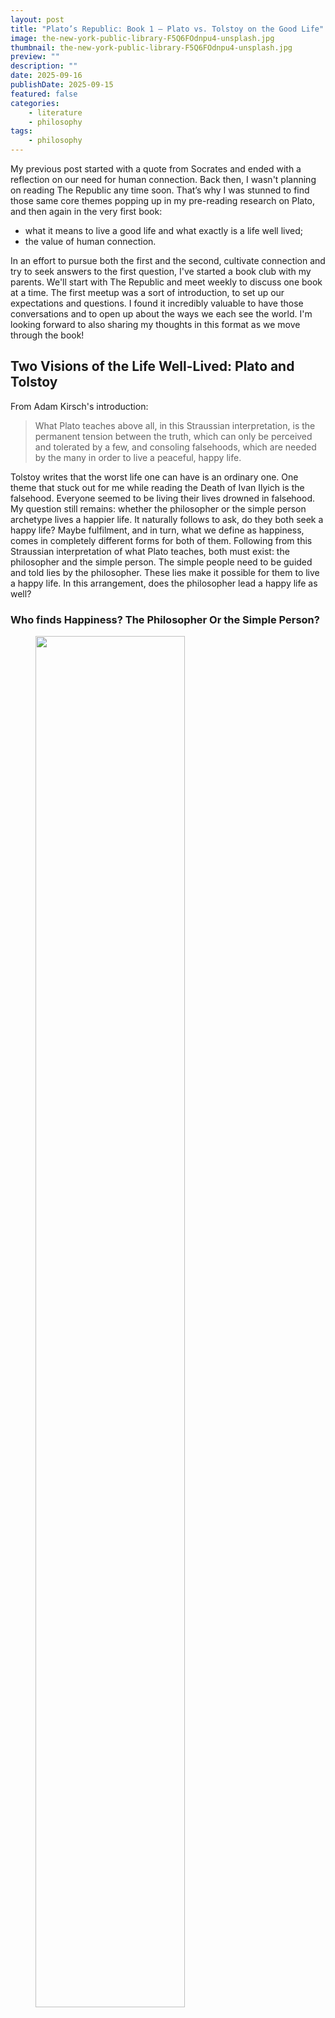 ```yaml
---
layout: post
title: "Plato’s Republic: Book 1 – Plato vs. Tolstoy on the Good Life"
image: the-new-york-public-library-F5Q6FOdnpu4-unsplash.jpg
thumbnail: the-new-york-public-library-F5Q6FOdnpu4-unsplash.jpg
preview: ""
description: ""
date: 2025-09-16
publishDate: 2025-09-15
featured: false
categories:
    - literature
    - philosophy
tags:
    - philosophy
---
```

My previous post started with a quote from Socrates and ended with a reflection on our need for human connection. Back then, I wasn't planning on reading The Republic any time soon. That’s why I was stunned to find those same core themes popping up in my pre-reading research on Plato, and then again in the very first book:

- what it means to live a good life and what exactly is a life well lived;
- the value of human connection.

In an effort to pursue both the first and the second, cultivate connection and try to seek answers to the first question, I've started a book club with my parents. We'll start with The Republic and meet weekly to discuss one book at a time. The first meetup was a sort of introduction, to set up our expectations and questions. I found it incredibly valuable to have those conversations and to open up about the ways we each see the world. I'm looking forward to also sharing my thoughts in this format as we move through the book!

## Two Visions of the Life Well-Lived: Plato and Tolstoy

From Adam Kirsch's introduction:

> What Plato teaches above all, in this Straussian interpretation, is the permanent tension between the truth, which can only be perceived and tolerated by a few, and consoling falsehoods, which are needed by the many in order to live a peaceful, happy life.

Tolstoy writes that the worst life one can have is an ordinary one. One theme that stuck out for me while reading the Death of Ivan Ilyich is the falsehood. Everyone seemed to be living their lives drowned in falsehood. My question still remains: whether the philosopher or the simple person archetype lives a happier life. It naturally follows to ask, do they both seek a happy life? Maybe fulfilment, and in turn, what we define as happiness, comes in completely different forms for both of them. Following from this Straussian interpretation of what Plato teaches, both must exist: the philosopher and the simple person. The simple people need to be guided and told lies by the philosopher. These lies make it possible for them to live a happy life. In this arrangement, does the philosopher lead a happy life as well? 

### Who finds Happiness? The Philosopher Or the Simple Person?

<figure>
<img style='height: 75%; width: 75%; object-fit: contain' src="milada-vigerova-CuzXP5eFZb4-unsplash.jpg" atl="">
  <figcaption>
    Photo by <a href="https://unsplash.com/@milada_vigerova?utm_content=creditCopyText&utm_medium=referral&utm_source=unsplash">Milada Vigerova</a> on <a href="https://unsplash.com/photos/white-angel-statue-on-white-wall-CuzXP5eFZb4?utm_content=creditCopyText&utm_medium=referral&utm_source=unsplash">Unsplash</a>
  </figcaption>
</figure>
 

If we look at the allegory of the cave, for some reason, the philosopher decides to go back after experiencing the real world. She doesn’t *have* to go back to the cave to guide the prisoners. She’d be much happier in the *real world*, from how it's described. However, she choses to go back to the world of illusions in order to help her fellow humans. Maybe what compels her to do his is related to the other big lesson I took from Tolstoy book: the importance of human connection. Can she really be happy with all her knowledge of how things really are if she’s all alone? In this interpretation, she chooses to back to the cave, but the knowledge she has gained has transformed her in such a way that she can no longer live as they do, as she used to. This puts her in an awkward position, where she sacrificed what she didn’t know was essential in the pursuit of what she thought she was lacking but was with her all along. She found the knowledge she was looking for, and in that knowledge was the revelation that what she so desperately needs is something she had all along but can now no longer have. The next best thing she can think to do is to go back to the cave and try her best to find her place among those who are now alien to her. So she takes up the role of the philosopher king, as Plato puts it.

Another interpretation is that upon exiting the cave and experiencing the truth, she learns about something that compels her to go back. We don’t know what that something is. Maybe it’s what I mentioned earlier. Could be something else. Could be she is compelled to do ‘justice’ to her fellow humans. By this I mean to do the most ‘good.' Why is she seeking to do the most good? Either to protect her soul or for her own happiness, since Socrates tries to convince us that living a moral life leads to happiness. Or is that one of the lies the philosopher king needs to tell the people so that we’ll do what is *just*?

As I'm writing this down, I haven’t yet started reading The Republic. These are just some thoughts as I’m reading the introduction by Adam Kirsch and after watching Jared Henderson's *Plato's Republic: An In-Depth Guide* (linked bellow). However, I’m still not convinced and I’m very skeptical of the premise that we need to live a just life in order to be happy. Or that living a just life leads to happiness. I’m not sure yet what point Plato or Socrates is trying to make. Do they mean that that’s the only way to happiness or one of the ways? Does the just live a happy life and the unjust, an unhappy one?

<figure>
  <a href="https://www.youtube.com/watch?v=oAp_POUGgB8" target="_blank" title="Plato's Republic: An In-Depth Guide by Jared Henderson">
    <img src="https://img.youtube.com/vi/oAp_POUGgB8/0.jpg" alt="Plato's Republic: An In-Depth Guide">
  </a>
  <figcaption>
    <p>Video: <a href="https://www.youtube.com/watch?v=oAp_POUGgB8" target="_blank">Plato's Republic: An In-Depth Guide</a> by Jared Henderson</p>
  </figcaption>
</figure>

One of the biggest topics on which I hope to find insight by reading this book is the question of whether the philosopher is happy/fulfilled or the ordinary person is, or both of them are, maybe in different ways. 

## The Propagation of Trauma From Generation to Generation

<figure>
<img style='height: 75%; width: 75%; object-fit: contain' src="the-new-york-public-library--vxGGeFgS2Q-unsplash.jpg" atl="">
  <figcaption>
    Photo by <a href="https://unsplash.com/@nypl?utm_content=creditCopyText&utm_medium=referral&utm_source=unsplash">The New York Public Library</a> on <a href="https://unsplash.com/photos/-vxGGeFgS2Q?utm_content=creditCopyText&utm_medium=referral&utm_source=unsplash">Unsplash</a>
  </figcaption>
</figure>

> Then, my friend, human beings who have been harmed necessarily become more unjust.
> 
> --- Socrates

As they are discussing what it means to be just, from the premise that a just man hurts his enemies, it follows that a just man perpetuates injustice by the means of hurting another. It's mind blowing how Socrates had already at that time come up with the concept of generational trauma and how long it took us as a society to collectively grasp this concept. Also, doesn't today's justice system perpetuate injustice as Socrates describes: by making the unjust people more unjust by harming them?

Before reading Book 1, I had tried to come up with a definition of the just person. My first thought was to try to think of someone or something is just. If we have that, then, maybe we can find out if someone is just by comparing them to that which is just. The first thing I thought of is animals. They are pure, after all, and act on survival instinct, I thought. Then, I remembered that cats play with their prey and that dolphins rape. Maybe, animals are not so pure after all. Plants then. They certainly do no harm. However, they are mostly immobile and are the recipients of harm because they are mostly defenceless. Is someone who allows harm to be done to their own body someone we should consider just? I don't think so. I kept thinking and couldn't come up with a single just being. This made excited to start reading because I was beginning to realize the magnitude of the task. 

## Reading Book 1: My Thoughts on Justice and The Prisoners' Dilemma

As I was reading book 1, one thing that popped into my mind is game theory and the prisoners' dilemma. This prisoners' dilemma leads to the conclusion that two rational individuals acting in their own self-interest will choose a strategy that has a worse outcome for both than if they had chosen to cooperate.
One of the questions proposed in book 1 was whether it's more beneficial for the individual to be just or unjust. Thrasymachus, with whom Socrates is arguing, says that the perfectly unjust will get the most benefit because they're able to conquer cities and have power and so on. However, Socrates interjects that even for a band of criminals, they need to treat each other justly in order to achieve their goals. So, even unjust people have a need for justice in order to benefit.

### Justice as the Pillar for Community

<figure>
<img style='height: 75%; width: 75%; object-fit: contain' src="the-new-york-public-library-8mjzgIEFPaM-unsplash.jpg" atl="">
  <figcaption>
Photo by <a href="https://unsplash.com/@nypl?utm_content=creditCopyText&utm_medium=referral&utm_source=unsplash">The New York Public Library</a> on <a href="https://unsplash.com/photos/8mjzgIEFPaM?utm_content=creditCopyText&utm_medium=referral&utm_source=unsplash">Unsplash</a>
  </figcaption>
</figure>

My conclusion is that justice is beneficial for the individual because it's a necessary pillar for cooperation and community. This way, the individual benefits not only from the material advantage of living in a society, but also from the emotional support and sense of belonging that living in a group provides.

One could then argue that if that group is already established, it's more beneficial for that individual to be unjust because they can just take advantage of the others. This could work, until enough people do this, then the integrity of the community is at risk. Or, do the unjust take over the community and are then able to reap the benefits of the labor of other without giving anything back themselves? We could then talk about how stable such a society would be, how long until those with the power get overtaken? Or... we could go back to our initial cooperative community and examine it's stability. Was is doomed from the start because of the fact that unjust people are always going to exist and try to take over? Is it then not more beneficial for the individuals of the community to each be a little unjust, as to prevent a much more unjust person taking over? 

Another point I wanted to make (I don't know if Plato talks about this later on) is that another benefit we get for being just is the emotional response our bodies generate when we act justly. This might not apply universally and it depends on many factors, but many times, one could experience such bodily states as peace, belonging, even love. This might or not be enough motivation for someone to choose to act justly. On the other hand, acting unjustly could bring emotions such as worry that whoever we wronged could get back at as us, mistrust in others. One could argue, however, that the cost of acting unjustly is less than the cost of being 'naïve' and in turn being the recipient of someone's injustice. 

In the end, though, if I dig deeper, why am I trying to make a case for justice? Why is it that my gut reaction is to try to defend it? At the heart of it, I think it comes down to what Socrates says:

> We don't fear doing injustice, we fear the injustice others can inflict upon us. 
> 
> --- Socrates

I’ll leave you with that quote to reflect on as I wrap up my first post on Book I of The Republic. I’ll be continuing through the rest, and I hope you’ll come along as I explore what Plato can teach us about the human condition! I’d love to hear your thoughts — drop a comment below to keep the Socratic dialogue going (and to help me celebrate finally getting the comment section working after quite a struggle!).
